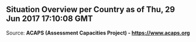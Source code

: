## Situation Overview per Country as of Thu, 29 Jun 2017 17:10:08 GMT

Source: **ACAPS (Assessment Capacities Project) - https://www.acaps.org**